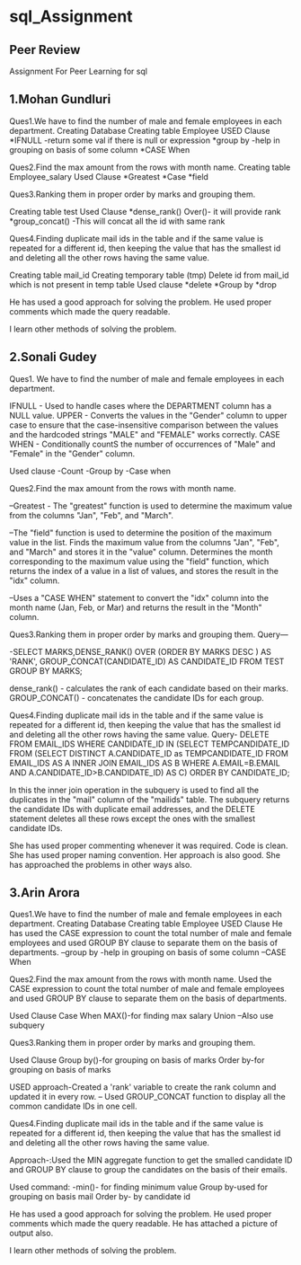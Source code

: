 # sql_Assignment
## Peer Review
Assignment For Peer Learning for sql


## 1.Mohan Gundluri

Ques1.We have to find the number of male and female employees in each department.
 Creating Database
 Creating table Employee
 USED Clause
 *IFNULL -return some val if there is null or expression
 *group by -help in grouping on basis of some column
 *CASE When

Ques2.Find the max amount from the rows with month name.
Creating table Employee_salary
Used Clause
*Greatest
*Case
*field

Ques3.Ranking them in proper order by marks and grouping them.

Creating table test
Used Clause
*dense_rank() Over()- it will provide rank
*group_concat() -This will concat all the id with same rank

Ques4.Finding duplicate mail ids in the table and if the same value is repeated for a different id, then keeping the value that has the smallest id and deleting all the other rows having the same value.

Creating table mail_id
Creating temporary table (tmp)
Delete id from mail_id which is not present in temp table 
Used clause
*delete
*Group by 
*drop

He has used a good approach for solving the problem. He used proper comments which made the query readable.

I learn other methods of solving the problem.

## 2.Sonali Gudey

Ques1.
We have to find the number of male and female employees in each department.

IFNULL - Used to handle cases where the DEPARTMENT column has a NULL value. 
UPPER - Converts the values in the "Gender" column to upper case to ensure that the case-insensitive comparison between the values and the hardcoded strings "MALE" and "FEMALE" works correctly. 
CASE WHEN - Conditionally countS the number of occurrences of "Male" and "Female" in the "Gender" column.

Used clause
-Count
-Group by
-Case when

Ques2.Find the max amount from the rows with month name.

–Greatest - The "greatest" function is used to determine the maximum value from the columns "Jan", "Feb", and "March". 

–The "field" function is used to determine the position of the maximum value in the list. Finds the maximum value from the columns "Jan", "Feb", and "March" and stores it in the "value" column. Determines the month corresponding to the maximum value using the "field" function, which returns the index of a value in a list of values, and stores the result in the "idx" column. 

–Uses a "CASE WHEN" statement to convert the "idx" column into the month name (Jan, Feb, or Mar) and returns the result in the "Month" column.

Ques3.Ranking them in proper order by marks and grouping them.
Query—

-SELECT MARKS,DENSE_RANK() OVER (ORDER BY MARKS DESC ) AS 'RANK', GROUP_CONCAT(CANDIDATE_ID) AS CANDIDATE_ID FROM TEST GROUP BY MARKS;

dense_rank() - calculates the rank of each candidate based on their marks.
 GROUP_CONCAT() - concatenates the candidate IDs for each group.

Ques4.Finding duplicate mail ids in the table and if the same value is repeated for a different id, then keeping the value that has the smallest id and deleting all the other rows having the same value.
Query-
DELETE FROM EMAIL_IDS 
WHERE CANDIDATE_ID IN (SELECT TEMPCANDIDATE_ID FROM (SELECT DISTINCT A.CANDIDATE_ID as TEMPCANDIDATE_ID FROM EMAIL_IDS AS A 
INNER JOIN EMAIL_IDS AS B WHERE A.EMAIL=B.EMAIL AND A.CANDIDATE_ID>B.CANDIDATE_ID) AS C) ORDER BY CANDIDATE_ID;

In this the inner join operation in the subquery is used to find all the duplicates in the "mail" column of the "mailids" table. The subquery returns the candidate IDs with duplicate email addresses, and the DELETE statement deletes all these rows except the ones with the smallest candidate IDs.


She has used proper commenting whenever it was required. Code is clean.
She has used proper naming convention. Her approach is also good. She has approached the problems in other ways also.



## 3.Arin Arora

Ques1.We have to find the number of male and female employees in each department.
 Creating Database
 Creating table Employee
 USED Clause
He has used the CASE expression to count the total number of male and female employees and used GROUP BY clause to separate them on the basis of departments.
 –group by -help in grouping on basis of some column
 –CASE When

Ques2.Find the max amount from the rows with month name.
Used the CASE expression to count the total number of male and female employees and used GROUP BY clause to separate them on the basis of departments.

Used Clause
Case When
MAX()-for finding max salary
Union
–Also use subquery


Ques3.Ranking them in proper order by marks and grouping them.


Used Clause
Group by()-for grouping on basis of marks
Order by-for grouping on basis of marks

USED approach-Created a 'rank' variable to create the rank column and updated it in every row.
– Used GROUP_CONCAT function to display all the common candidate IDs in one cell.


Ques4.Finding duplicate mail ids in the table and if the same value is repeated for a different id, then keeping the value that has the smallest id and deleting all the other rows having the same value.

Approach-:Used the MIN aggregate function to get the smalled candidate ID and GROUP BY clause to group the candidates on the basis of their emails.

Used command:
-min()- for finding minimum value
Group by-used for grouping on basis mail
Order by- by candidate id

He has used a good approach for solving the problem. He used proper comments which made the query readable.
He has attached a picture of output also.

I learn other methods of solving the problem.




